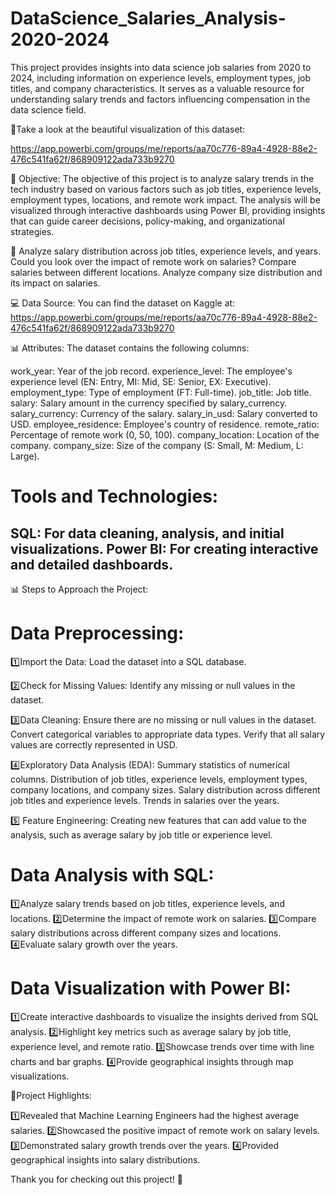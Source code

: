 # DataScience_Salaries_Analysis-2020-2024

This project provides insights into data science job salaries from 2020 to 2024, including information on experience levels, employment types, job titles, and company characteristics. It serves as a valuable resource for understanding salary trends and factors influencing compensation in the data science field.

🔎Take a look at the beautiful visualization of this dataset:

https://app.powerbi.com/groups/me/reports/aa70c776-89a4-4928-88e2-476c541fa62f/868909122ada733b9270

🎯 Objective: The objective of this project is to analyze salary trends in the tech industry based on various factors such as job titles, experience levels, employment types, locations, and remote work impact. The analysis will be visualized through interactive dashboards using Power BI, providing insights that can guide career decisions, policy-making, and organizational strategies.

🤔 Analyze salary distribution across job titles, experience levels, and years.
Could you look over the impact of remote work on salaries?
Compare salaries between different locations.
Analyze company size distribution and its impact on salaries.

💻 Data Source: You can find the dataset on Kaggle at: https://app.powerbi.com/groups/me/reports/aa70c776-89a4-4928-88e2-476c541fa62f/868909122ada733b9270

📊 Attributes:
The dataset contains the following columns:

work_year: Year of the job record.
experience_level: The employee's experience level (EN: Entry, MI: Mid, SE: Senior, EX: Executive).
employment_type: Type of employment (FT: Full-time).
job_title: Job title.
salary: Salary amount in the currency specified by salary_currency.
salary_currency: Currency of the salary.
salary_in_usd: Salary converted to USD.
employee_residence: Employee's country of residence.
remote_ratio: Percentage of remote work (0, 50, 100).
company_location: Location of the company.
company_size: Size of the company (S: Small, M: Medium, L: Large).

# Tools and Technologies:

SQL: For data cleaning, analysis, and initial visualizations.
Power BI: For creating interactive and detailed dashboards.
-
📊 Steps to Approach the Project:

 # Data Preprocessing:

1️⃣Import the Data: Load the dataset into a SQL database.

2️⃣Check for Missing Values: Identify any missing or null values in the dataset.

3️⃣Data Cleaning: 
Ensure there are no missing or null values in the dataset.
Convert categorical variables to appropriate data types.
Verify that all salary values are correctly represented in USD.

4️⃣Exploratory Data Analysis (EDA):
Summary statistics of numerical columns.
Distribution of job titles, experience levels, employment types, company locations, and company sizes.
Salary distribution across different job titles and experience levels.
Trends in salaries over the years.

5️⃣ Feature Engineering:
Creating new features that can add value to the analysis, such as average salary by job title or experience level.

# Data Analysis with SQL:

1️⃣Analyze salary trends based on job titles, experience levels, and locations.
2️⃣Determine the impact of remote work on salaries.
3️⃣Compare salary distributions across different company sizes and locations.
4️⃣Evaluate salary growth over the years.

# Data Visualization with Power BI:

1️⃣Create interactive dashboards to visualize the insights derived from SQL analysis.
2️⃣Highlight key metrics such as average salary by job title, experience level, and remote ratio.
3️⃣Showcase trends over time with line charts and bar graphs.
4️⃣Provide geographical insights through map visualizations.

🎯Project Highlights:

1️⃣Revealed that Machine Learning Engineers had the highest average salaries.
2️⃣Showcased the positive impact of remote work on salary levels.
3️⃣Demonstrated salary growth trends over the years.
4️⃣Provided geographical insights into salary distributions.

Thank you for checking out this project! 🙏

 



                     










